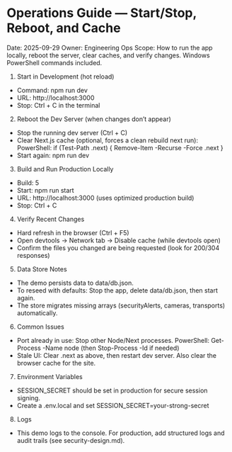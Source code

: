 # Operations Guide — Start/Stop, Reboot, and Cache

Date: 2025-09-29
Owner: Engineering Ops
Scope: How to run the app locally, reboot the server, clear caches, and verify changes. Windows PowerShell commands included.

1) Start in Development (hot reload)
- Command: npm run dev
- URL: http://localhost:3000
- Stop: Ctrl + C in the terminal

2) Reboot the Dev Server (when changes don’t appear)
- Stop the running dev server (Ctrl + C)
- Clear Next.js cache (optional, forces a clean rebuild next run):
  PowerShell:
  if (Test-Path .next) { Remove-Item -Recurse -Force .next }
- Start again: npm run dev

3) Build and Run Production Locally
- Build: 5
- Start: npm run start
- URL: http://localhost:3000 (uses optimized production build)
- Stop: Ctrl + C

4) Verify Recent Changes
- Hard refresh in the browser (Ctrl + F5)
- Open devtools → Network tab → Disable cache (while devtools open)
- Confirm the files you changed are being requested (look for 200/304 responses)

5) Data Store Notes
- The demo persists data to data/db.json.
- To reseed with defaults: Stop the app, delete data/db.json, then start again.
- The store migrates missing arrays (securityAlerts, cameras, transports) automatically.

6) Common Issues
- Port already in use: Stop other Node/Next processes. PowerShell: Get-Process -Name node (then Stop-Process -Id <PID> if needed)
- Stale UI: Clear .next as above, then restart dev server. Also clear the browser cache for the site.

7) Environment Variables
- SESSION_SECRET should be set in production for secure session signing.
- Create a .env.local and set SESSION_SECRET=your-strong-secret

8) Logs
- This demo logs to the console. For production, add structured logs and audit trails (see security-design.md).
